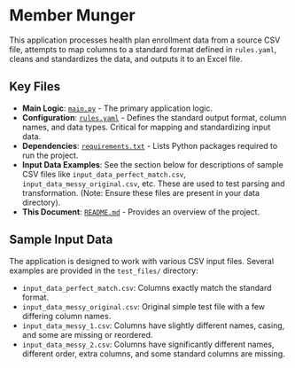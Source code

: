 # Member Munger

This application processes health plan enrollment data from a source CSV file, 
attempts to map columns to a standard format defined in `rules.yaml`, 
cleans and standardizes the data, and outputs it to an Excel file. 

## Key Files

*   **Main Logic**: [`main.py`](./main.py) - The primary application logic.
*   **Configuration**: [`rules.yaml`](./rules.yaml) - Defines the standard output format, column names, and data types. Critical for mapping and standardizing input data.
*   **Dependencies**: [`requirements.txt`](./requirements.txt) - Lists Python packages required to run the project.
*   **Input Data Examples**: See the section below for descriptions of sample CSV files like `input_data_perfect_match.csv`, `input_data_messy_original.csv`, etc. These are used to test parsing and transformation. (Note: Ensure these files are present in your data directory).
*   **This Document**: [`README.md`](./README.md) - Provides an overview of the project.

## Sample Input Data

The application is designed to work with various CSV input files. Several examples are provided in the `test_files/` directory:
* `input_data_perfect_match.csv`: Columns exactly match the standard format.
* `input_data_messy_original.csv`: Original simple test file with a few differing column names.
* `input_data_messy_1.csv`: Columns have slightly different names, casing, and some are missing or reordered.
* `input_data_messy_2.csv`: Columns have significantly different names, different order, extra columns, and some standard columns are missing. 